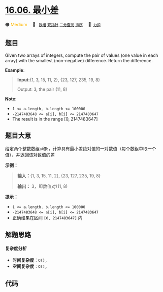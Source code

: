 # [16.06. 最小差](https://2xiao.github.io/leetcode-js/interview/i_16.06.html)

🟠 <font color=#ffb800>Medium</font>&emsp; 🔖&ensp; [`数组`](/tag/array.md) [`双指针`](/tag/two-pointers.md) [`二分查找`](/tag/binary-search.md) [`排序`](/tag/sorting.md)&emsp; 🔗&ensp;[`力扣`](https://leetcode.cn/problems/smallest-difference-lcci)

## 题目

Given two arrays of integers, compute the pair of values (one value in each
array) with the smallest (non-negative) difference. Return the difference.

**Example:**

> 
> 
> 
> 
> 
> **Input:**{1, 3, 15, 11, 2}, {23, 127, 235, 19, 8}
> 
> Output: 3, the pair (11, 8)
> 
> 

**Note:**

  * `1 <= a.length, b.length <= 100000`
  * `-2147483648 <= a[i], b[i] <= 2147483647`
  * The result is in the range [0, 2147483647]


## 题目大意

给定两个整数数组`a`和`b`，计算具有最小差绝对值的一对数值（每个数组中取一个值），并返回该对数值的差

**示例：**

> 
> 
> 
> 
> 
> **输入：**{1, 3, 15, 11, 2}, {23, 127, 235, 19, 8}
> 
> **输出：** 3，即数值对(11, 8)
> 
> 

**提示：**

  * `1 <= a.length, b.length <= 100000`
  * `-2147483648 <= a[i], b[i] <= 2147483647`
  * 正确结果在区间 `[0, 2147483647]` 内


## 解题思路

#### 复杂度分析

- **时间复杂度**：`O()`，
- **空间复杂度**：`O()`，

## 代码

```javascript

```
